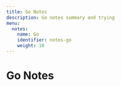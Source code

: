 ```yaml
---
title: Go Notes
description: Go notes summary and trying
menu:
  notes:
    name: Go
    identifier: notes-go
    weight: 10
---
```


# Go Notes
